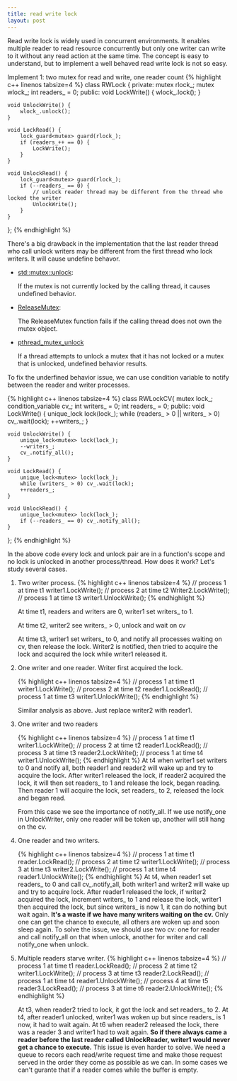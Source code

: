 ```yaml
---
title: read write lock
layout: post
---
```

Read write lock is widely used in concurrent environments. It enables multiple reader to read resource concurrently but only one writer can write to it without any read action at the same time. The concept is easy to understand, but to implement a well behaved read write lock is not so easy.

Implement 1: two mutex for read and write, one reader count
{% highlight c++ linenos tabsize=4 %}
class RWLock
{
private:
    mutex rlock_;
    mutex wlock_;
    int readers_ = 0;
public:
    void LockWrite() {
        wlock_.lock();
    }

    void UnlockWrite() {
        wlock_.unlock();
    }

    void LockRead() {
        lock_guard<mutex> guard(rlock_);
        if (readers_++ == 0) {
            LockWrite();
        }
    }

    void UnlockRead() {
        lock_guard<mutex> guard(rlock_);
        if (--readers_ == 0) {
            // unlock reader thread may be different from the thread who locked the writer
            UnlockWrite();
        }
    }
};
{% endhighlight %}

There's a big drawback in the implementation that the last reader thread who call unlock writers may be different from the first thread who lock writers. It will cause undefine behavor. 

* [std::mutex::unlock](http://www.cplusplus.com/reference/mutex/mutex/unlock/):

    If the mutex is not currently locked by the calling thread, it causes undefined behavior.
* [ReleaseMutex](http://msdn.microsoft.com/en-us/library/windows/desktop/ms685066(v=vs.85).aspx):

    The ReleaseMutex function fails if the calling thread does not own the mutex object.
* [pthread_mutex_unlock](http://www.lehman.cuny.edu/cgi-bin/man-cgi?pthread_mutex_lock+3)

    If a thread attempts to unlock a mutex that it has not  locked  or a mutex that is unlocked, undefined behavior results.



To fix the underfined behavior issue, we can use condition variable to notify between the reader and writer processes.

{% highlight c++ linenos tabsize=4 %}
class RWLockCV{
    mutex lock_;
    condition_variable cv_;
    int writers_ = 0;
    int readers_ = 0;
public:
    void LockWrite() {
        unique_lock<mutex> lock(lock_);
        while (readers_ > 0 || writers_ > 0) cv_.wait(lock);
        ++writers_;
    }

    void UnlockWrite() {
        unique_lock<mutex> lock(lock_);
        --writers_;
        cv_.notify_all();
    }

    void LockRead() {
        unique_lock<mutex> lock(lock_);
        while (writers_ > 0) cv_.wait(lock);
        ++readers_;
    }

    void UnlockRead() {
        unique_lock<mutex> lock(lock_);
        if (--readers_ == 0) cv_.notify_all();
    }
};
{% endhighlight %}

In the above code every lock and unlock pair are in a function's scope and no lock is unlocked in another process/thread. How does it work? Let's study several cases.
<ol> 
<li> Two writer process. 
{% highlight c++ linenos tabsize=4 %}
// process 1 at time t1
writer1.LockWrite();
// process 2 at time t2
Writer2.LockWrite();
// process 1 at time t3
writer1.UnlockWrite();
{% endhighlight %}

At time t1, readers and writers are 0, writer1 set writers_ to 1.

At time t2, writer2 see writers_ > 0, unlock and wait on cv

At time t3, writer1 set writers_ to 0, and notify all processes waiting on cv, then release the lock. Writer2 is notified, then tried to acquire the lock and acquired the lock while writer1 released it. 
</li>
<li>

One writer and one reader. Writer first acquired the lock.

{% highlight c++ linenos tabsize=4 %}
// process 1 at time t1
writer1.LockWrite();
// process 2 at time t2
reader1.LockRead();
// process 1 at time t3
writer1.UnlockWrite();
{% endhighlight %}

Similar analysis as above. Just replace writer2 with reader1.
</li>
<li>
One writer and two readers

{% highlight c++ linenos tabsize=4 %}
// process 1 at time t1
writer1.LockWrite();
// process 2 at time t2
reader1.LockRead();
// process 3 at time t3
reader2.LockWrite();
// process 1 at time t4
writer1.UnlockWrite();
{% endhighlight %}
At t4 when writer1 set writers to 0 and notify all, both reader1 and reader2 will wake up and try to acquire the lock. After writer1 released the lock, if reader2 acquired the lock, it will then set readers_ to 1 and release the lock, began reading. Then reader 1 will acquire the lock, set readers_ to 2, released the lock and began read.

From this case we see the importance of notify_all. If we use notify_one in UnlockWriter, only one reader will be token up, another will still hang on the cv.
</li>
<li>
One reader and two writers.

{% highlight c++ linenos tabsize=4 %}
// process 1 at time t1
reader.LockRead();
// process 2 at time t2
writer1.LockWrite();
// process 3 at time t3
writer2.LockWrite();
// process 1 at time t4
reader1.UnlockWrite();
{% endhighlight %}
At t4, when reader1 set readers_ to 0 and call cv_.notify_all, both writer1 and writer2 will wake up and try to acquire lock. After reader1 released the lock, if writer2 acquired the lock, increment writers_ to 1 and release the lock, writer1 then acquired the lock, but since writers_ is now 1, it can do nothing but wait again. <b>It's a waste if we have many writers waiting on the cv.</b> Only one can get the chance to execute, all others are woken up and soon sleep again. To solve the issue, we should use two cv: one for reader and call notify_all on that when unlock, another for writer and call notify_one when unlock.
</li>
<li>
Multiple readers starve writer.
{% highlight c++ linenos tabsize=4 %}
// process 1 at time t1
reader.LockRead();
// process 2 at time t2
writer1.LockWrite();
// process 3 at time t3
reader2.LockRead();
// process 1 at time t4
reader1.UnlockWrite();
// process 4 at time t5
reader3.LockRead();
// process 3 at time t6
reader2.UnlockWrite();
{% endhighlight %}

At t3, when reader2 tried to lock, it got the lock and set readers_ to 2. At t4, after reader1 unlocked, writer1 was woken up but since readers_ is 1 now, it had to wait again. At t6 when reader2 released the lock, there was a reader 3 and writer1 had to wait again. <b>So if there always came a reader before the last reader called UnlockReader, writer1 would never get a chance to execute.</b> This issue is even harder to solve. We need a queue to recors each read/write request time and make those request served in the order they come as possible as we can. In some cases we can't gurante that if a reader comes while the buffer is empty.
</li>
</ol>
